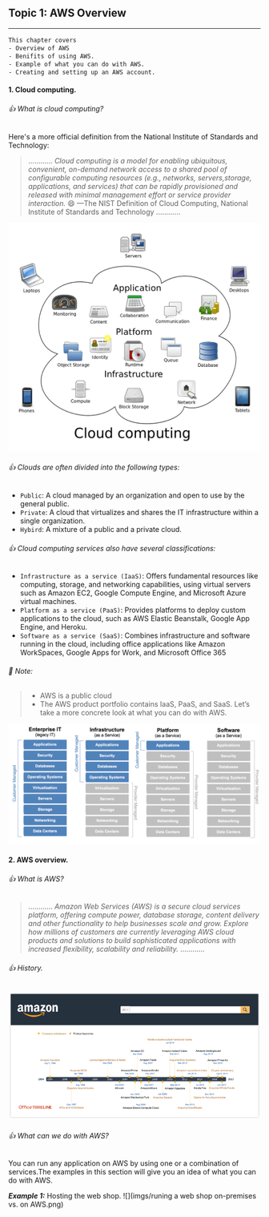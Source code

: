 ## Topic 1: AWS Overview
-----------------------------
```
This chapter covers
- Overview of AWS
- Benifits of using AWS.
- Example of what you can do with AWS.
- Creating and setting up an AWS account.
```
#### 1. Cloud computing.

###### :+1: What is cloud computing?
Here's a more official definition from the National Institute of Standards and Technology:

>............
*Cloud computing is a model for enabling ubiquitous, convenient, on-demand network access to a shared pool of configurable computing resources (e.g., networks, servers,storage, applications, and services) that can be rapidly provisioned and released with minimal management effort or service provider interaction.*
                               :smile: —The NIST Definition of Cloud Computing,
                                 National Institute of Standards and Technology
............

![](imgs/cloud_computing.png)

###### :+1: Clouds are often divided into the following types:
- `Public`: A cloud managed by an organization and open to use by the general public.
- `Private`: A cloud that virtualizes and shares the IT infrastructure within a single
organization.
- `Hybird`: A mixture of a public and a private cloud.

###### :+1: Cloud computing services also have several classifications:
- `Infrastructure as a service (IaaS)`: Offers fundamental resources like computing,
storage, and networking capabilities, using virtual servers such as Amazon EC2,
Google Compute Engine, and Microsoft Azure virtual machines.
- `Platform as a service (PaaS)`: Provides platforms to deploy custom applications to
the cloud, such as AWS Elastic Beanstalk, Google App Engine, and Heroku.
- `Software as a service (SaaS)`: Combines infrastructure and software running in
the cloud, including office applications like Amazon WorkSpaces, Google Apps
for Work, and Microsoft Office 365

###### :tada: Note:
> - AWS is a public cloud
> - The AWS product portfolio contains IaaS, PaaS, and SaaS. Let’s take a more concrete look at what you can do with AWS. 

![](imgs/cloud_computing_models.png)

#### 2. AWS overview.

###### :+1: What is AWS?
>............
*Amazon Web Services (AWS) is a secure cloud services platform, offering compute power, database storage, content delivery and other functionality to help businesses scale and grow. Explore how millions of customers are currently leveraging AWS cloud products and solutions to build sophisticated applications with increased flexibility, scalability and reliability.*
............

###### :+1: History.
![](imgs/amazon_history_timeline.png)

###### :+1: What can we do with AWS?
You can run any application on AWS by using one or a combination of services.The examples in this section will give you an idea of what you can do with AWS.

_**Example 1:**_  Hosting the web shop.
![](imgs/runing a web shop on-premises vs. on AWS.png)

 











